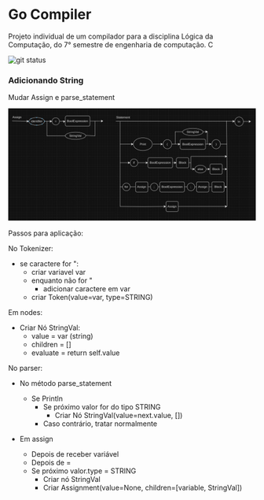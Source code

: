 # Go Compiler

Projeto individual de um compilador para a disciplina Lógica da Computação, do 7° semestre de engenharia de computação. C

![git status](http://3.129.230.99/svg/gabrielonishi/go-compiler/)

### Adicionando String

Mudar Assign e  parse_statement

![mudanca.png](mudanca.png)

Passos para aplicação:

No Tokenizer:
 - se caractere for ":
    - criar variavel var
    - enquanto não for "
        - adicionar caractere em var
    - criar Token(value=var, type=STRING)

Em nodes:
 - Criar Nó StringVal:
    - value = var (string)
    - children = []
    - evaluate = return self.value

No parser:
 - No método parse_statement
    - Se Println
        - Se próximo valor for do tipo STRING
            - Criar Nó StringVal(value=next.value, [])
        - Caso contrário, tratar normalmente

 - Em assign
    - Depois de receber variável
    - Depois de =
    - Se próximo valor.type = STRING
        - Criar nó StringVal
        - Criar Assignment(value=None, children=[variable, StringVal])


